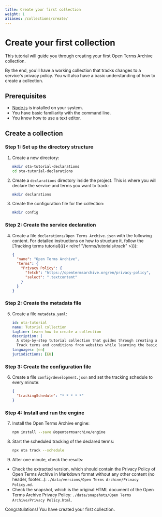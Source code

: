 ```yaml
---
title: Create your first collection
weight: 1
aliases: /collections/create/
---
```


# Create your first collection

This tutorial will guide you through creating your first Open Terms Archive collection.

By the end, you'll have a working collection that tracks changes to a service's privacy policy. You will also have a basic understanding of how to create a collection.

## Prerequisites

- [Node.js](https://nodejs.org/en) is installed on your system.
- You have basic familiarity with the command line.
- You know how to use a text editor.

## Create a collection

### Step 1: Set up the directory structure

1. Create a new directory:
    ```bash
    mkdir ota-tutorial-declarations
    cd ota-tutorial-declarations
    ```

2. Create a `declarations` directory inside the project. This is where you will declare the service and terms you want to track:
    ```bash
    mkdir declarations
    ```

3. Create the configuration file for the collection:
    ```bash
    mkdir config
    ```

### Step 2: Create the service declaration

4. Create a file `declarations/Open Terms Archive.json` with the following content. For detailed instructions on how to structure it, follow the [Tracking terms tutorial]({{< relref "/terms/tutorials/track" >}}):
    ```json
    {
      "name": "Open Terms Archive",
      "terms": {
        "Privacy Policy": {
          "fetch": "https://opentermsarchive.org/en/privacy-policy",
          "select": ".textcontent"
        }
      }
    }
    ```

### Step 2: Create the metadata file

5. Create a file `metadata.yaml`:
    ```yaml
    id: ota-tutorial
    name: Tutorial collection
    tagline: Learn how to create a collection
    description: |
      A step-by-step tutorial collection that guides through creating an Open Terms Archive collection.
      Track terms and conditions from websites while learning the basics of declarations, configuration, and metadata.
    languages: [en]
    jurisdictions: [EU]
    ```

### Step 3: Create the configuration file

6. Create a file `config/development.json` and set the tracking schedule to every minute:
    ```json
    {
      "trackingSchedule": "* * * * *"
    }
    ```

### Step 4: Install and run the engine

7. Install the Open Terms Archive engine:
    ```bash
    npm install --save @opentermsarchive/engine
    ```

8. Start the scheduled tracking of the declared terms:
    ```bash
    npx ota track --schedule
    ```

9. After one minute, check the results:
  - Check the extracted version, which should contain the Privacy Policy of Open Terms Archive in Markdown format without any other content (no header, footer…): `./data/versions/Open Terms Archive/Privacy Policy.md`.
  - Check the snapshot, which is the original HTML document of the Open Terms Archive Privacy Policy: `./data/snapshots/Open Terms Archive/Privacy Policy.html`.

Congratulations! You have created your first collection.
